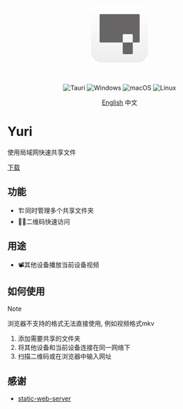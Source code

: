 <p align="center">
  <img src="./docs/logo.svg" width="128" height="128" alt="logo">
</p>
<br/>

<p align="center">
  <img src="https://img.shields.io/badge/tauri-%2324C8DB.svg?style=for-the-badge&logo=tauri&logoColor=%23FFFFFF" alt="Tauri">
  <img src="https://img.shields.io/badge/Windows-0078D6?style=for-the-badge&logo=windows&logoColor=white" alt="Windows">
  <img src="https://img.shields.io/badge/mac%20os-000000?style=for-the-badge&logo=macos&logoColor=F0F0F0" alt="macOS">
  <img src="https://img.shields.io/badge/Linux-FCC624?style=for-the-badge&logo=linux&logoColor=black" alt="Linux">
</p>

<p align="center">
  <a href="./README.md">English</a>
  中文
</p>

# Yuri

使用局域网快速共享文件

[下载](https://github.com/yuri-app/yuri/releases/latest)

## 功能

+ 🏗️同时管理多个共享文件夹
+ 🤳🏻二维码快速访问

## 用途

+ 📽️其他设备播放当前设备视频

## 如何使用

> [!NOTE]
> 浏览器不支持的格式无法直接使用, 例如视频格式mkv

1. 添加需要共享的文件夹
2. 将其他设备和当前设备连接在同一网络下
3. 扫描二维码或在浏览器中输入网址

## 感谢

- [static-web-server](https://github.com/static-web-server/static-web-server)
